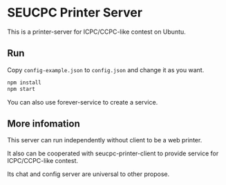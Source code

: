 # SEUCPC Printer Server

This is a printer-server for ICPC/CCPC-like contest on Ubuntu.

## Run

Copy `config-example.json` to `config.json` and change it as you want.

```bash
npm install
npm start
```

You can also use forever-service to create a service.

## More infomation

This server can run independently without client to be a web printer.

It also can be cooperated with seucpc-printer-client to provide service for ICPC/CCPC-like contest.

Its chat and config server are universal to other propose.
